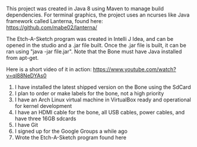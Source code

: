 This project was created in Java 8 using Maven to manage build dependencies.  For terminal graphics, the project uses an ncurses like Java framework called Lanterna, found here: https://github.com/mabe02/lanterna/  

The Etch-A-Sketch program was created in Intelli J Idea, and can be opened in the studio and a .jar file built.  Once the .jar file is built, it can be ran using "java -jar file.jar".  Note that the Bone must have Java installed from apt-get.

Here is a short video of it in action: https://www.youtube.com/watch?v=ql88NeDYAs0


1)  I have installed the latest shipped version on the Bone using the SdCard
2)  I plan to order or make labels for the bone, not a high priority
3)  I have an Arch Linux virtual machine in VirtualBox ready and operational for kernel development
4)  I have an HDMI cable for the bone, all USB cables, power cables, and have three 16GB sdcards
5)  I have Git
6)  I signed up for the Google Groups a while ago
7)  Wrote the Etch-A-Sketch program found here

